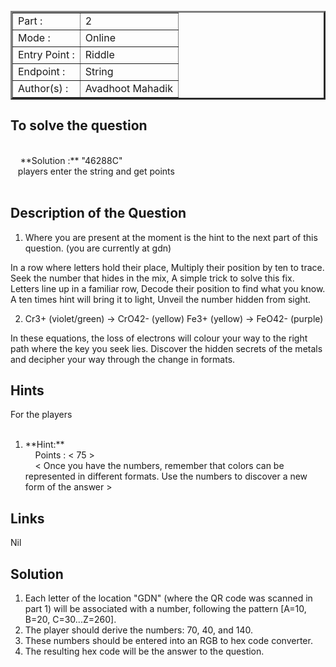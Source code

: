 <table border = '3'>
    <tr>
        <td>Part :</td>
        <td> 2 </td>
    </tr>
    <tr>
        <td>Mode :</td>
        <td>Online</td>
    </tr>
    <tr>
        <td>Entry Point :</td>
        <td>Riddle</td>
    </tr>
    <tr>
        <td>Endpoint :</td>
        <td>String</td>
    </tr>
<tr>
    <td>Author(s) : </td>
    <td>Avadhoot Mahadik</td>
</tr>
</table>

## To solve the question

<br>
    **Solution :** "46288C" <br>
   players enter the string and get points <br>
   <br>

## Description of the Question

1.  Where you are present at the moment is the hint to the next part of this question. (you are currently at gdn)

In a row where letters hold their place,
Multiply their position by ten to trace.
Seek the number that hides in the mix,
A simple trick to solve this fix.
Letters line up in a familiar row,
Decode their position to find what you know.
A ten times hint will bring it to light,
Unveil the number hidden from sight.

2.  Cr3+ (violet/green) → CrO42- (yellow)
    Fe3+ (yellow) → FeO42- (purple)

In these equations, the loss of electrons will colour your way to the right path where the key you seek lies. Discover the hidden secrets of the metals and decipher your way through the change in formats.

## Hints

For the players
<br>

<ol>
    <li> **Hint:** <br>
    Points : < 75 > <br>
    < Once you have the numbers, remember that colors can be represented in different formats. Use the numbers to discover a new form of the answer >
    </li>
</ol>

## Links

Nil

## Solution

1. Each letter of the location "GDN" (where the QR code was scanned in part 1) will be associated with a number, following the pattern [A=10, B=20, C=30...Z=260].
2. The player should derive the numbers: 70, 40, and 140.
3. These numbers should be entered into an RGB to hex code converter.
4. The resulting hex code will be the answer to the question.
